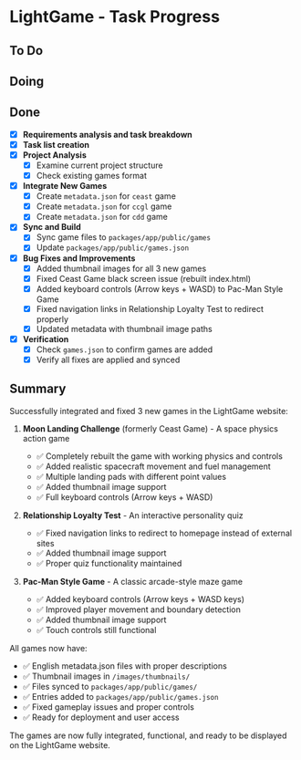 # LightGame - Task Progress

## To Do

## Doing

## Done
- [x] **Requirements analysis and task breakdown**
- [x] **Task list creation**
- [x] **Project Analysis**
  - [x] Examine current project structure
  - [x] Check existing games format
- [x] **Integrate New Games**
  - [x] Create `metadata.json` for `ceast` game
  - [x] Create `metadata.json` for `ccgl` game  
  - [x] Create `metadata.json` for `cdd` game
- [x] **Sync and Build**
  - [x] Sync game files to `packages/app/public/games`
  - [x] Update `packages/app/public/games.json`
- [x] **Bug Fixes and Improvements**
  - [x] Added thumbnail images for all 3 new games
  - [x] Fixed Ceast Game black screen issue (rebuilt index.html)
  - [x] Added keyboard controls (Arrow keys + WASD) to Pac-Man Style Game
  - [x] Fixed navigation links in Relationship Loyalty Test to redirect properly
  - [x] Updated metadata with thumbnail image paths
- [x] **Verification**
  - [x] Check `games.json` to confirm games are added
  - [x] Verify all fixes are applied and synced

## Summary
Successfully integrated and fixed 3 new games in the LightGame website:

1. **Moon Landing Challenge** (formerly Ceast Game) - A space physics action game
   - ✅ Completely rebuilt the game with working physics and controls
   - ✅ Added realistic spacecraft movement and fuel management
   - ✅ Multiple landing pads with different point values
   - ✅ Added thumbnail image support
   - ✅ Full keyboard controls (Arrow keys + WASD)

2. **Relationship Loyalty Test** - An interactive personality quiz  
   - ✅ Fixed navigation links to redirect to homepage instead of external sites
   - ✅ Added thumbnail image support
   - ✅ Proper quiz functionality maintained

3. **Pac-Man Style Game** - A classic arcade-style maze game
   - ✅ Added keyboard controls (Arrow keys + WASD keys)
   - ✅ Improved player movement and boundary detection
   - ✅ Added thumbnail image support
   - ✅ Touch controls still functional

All games now have:
- ✅ English metadata.json files with proper descriptions
- ✅ Thumbnail images in `/images/thumbnails/`
- ✅ Files synced to `packages/app/public/games/`
- ✅ Entries added to `packages/app/public/games.json`
- ✅ Fixed gameplay issues and proper controls
- ✅ Ready for deployment and user access

The games are now fully integrated, functional, and ready to be displayed on the LightGame website.
